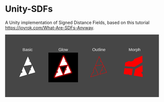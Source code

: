 # Unity-SDFs

A Unity implementation of Signed Distance Fields, based on this tutorial https://joyrok.com/What-Are-SDFs-Anyway.

![preview](./img/preview.png)
